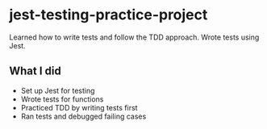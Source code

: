 # jest-testing-practice-project

Learned how to write tests and follow the TDD approach. Wrote tests using Jest.  

## What I did  
- Set up Jest for testing  
- Wrote  tests for functions  
- Practiced TDD by writing tests first  
- Ran tests and debugged failing cases  
